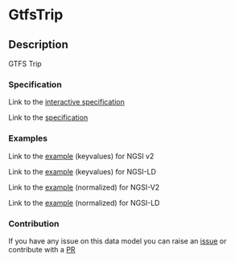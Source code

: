 # GtfsTrip

## Description 

GTFS Trip
### Specification

Link to the [interactive specification](https://swagger.lab.fiware.org/?url=https://smart-data-models.github.io/dataModel.UrbanMobility/GtfsTrip/swagger.yaml)

Link to the [specification](https://github.com/smart-data-models/dataModel.UrbanMobility/blob/master/GtfsTrip/doc/spec.md)
### Examples

Link to the [example](https://smart-data-models.github.io/dataModel.UrbanMobility/GtfsTrip/examples/example.json) (keyvalues) for NGSI v2

Link to the [example](https://smart-data-models.github.io/dataModel.UrbanMobility/GtfsTrip/examples/example.jsonld) (keyvalues) for NGSI-LD

Link to the [example](https://smart-data-models.github.io/dataModel.UrbanMobility/GtfsTrip/examples/example-normalized.json) (normalized) for NGSI-V2

Link to the [example](https://smart-data-models.github.io/dataModel.UrbanMobility/GtfsTrip/examples/example-normalized.jsonld) (normalized) for NGSI-LD
### Contribution

 If you have any issue on this data model you can raise an [issue](https://github.com/smart-data-models/dataModel.UrbanMobility/issues)  or contribute with a [PR](https://github.com/smart-data-models/dataModel.UrbanMobility/pulls)